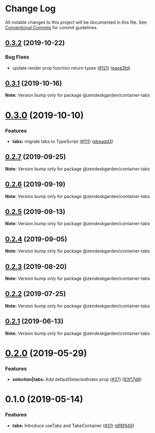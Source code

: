 # Change Log

All notable changes to this project will be documented in this file.
See [Conventional Commits](https://conventionalcommits.org) for commit guidelines.

## [0.3.2](https://github.com/zendeskgarden/react-containers/compare/@zendeskgarden/container-tabs@0.3.1...@zendeskgarden/container-tabs@0.3.2) (2019-10-22)


### Bug Fixes

* update render prop function return types ([#121](https://github.com/zendeskgarden/react-containers/issues/121)) ([eaea3fd](https://github.com/zendeskgarden/react-containers/commit/eaea3fd61a16085ef480ddbd2d67aa377738db36))





## [0.3.1](https://github.com/zendeskgarden/react-containers/compare/@zendeskgarden/container-tabs@0.3.0...@zendeskgarden/container-tabs@0.3.1) (2019-10-16)

**Note:** Version bump only for package @zendeskgarden/container-tabs





# [0.3.0](https://github.com/zendeskgarden/react-containers/compare/@zendeskgarden/container-tabs@0.2.7...@zendeskgarden/container-tabs@0.3.0) (2019-10-10)


### Features

* **tabs:** migrate tabs to TypeScript ([#111](https://github.com/zendeskgarden/react-containers/issues/111)) ([ebeadd3](https://github.com/zendeskgarden/react-containers/commit/ebeadd3))





## [0.2.7](https://github.com/zendeskgarden/react-containers/compare/@zendeskgarden/container-tabs@0.2.6...@zendeskgarden/container-tabs@0.2.7) (2019-09-25)

**Note:** Version bump only for package @zendeskgarden/container-tabs





## [0.2.6](https://github.com/zendeskgarden/react-containers/compare/@zendeskgarden/container-tabs@0.2.5...@zendeskgarden/container-tabs@0.2.6) (2019-09-19)

**Note:** Version bump only for package @zendeskgarden/container-tabs





## [0.2.5](https://github.com/zendeskgarden/react-containers/compare/@zendeskgarden/container-tabs@0.2.4...@zendeskgarden/container-tabs@0.2.5) (2019-09-13)

**Note:** Version bump only for package @zendeskgarden/container-tabs





## [0.2.4](https://github.com/zendeskgarden/react-containers/compare/@zendeskgarden/container-tabs@0.2.3...@zendeskgarden/container-tabs@0.2.4) (2019-09-05)

**Note:** Version bump only for package @zendeskgarden/container-tabs





## [0.2.3](https://github.com/zendeskgarden/react-containers/compare/@zendeskgarden/container-tabs@0.2.2...@zendeskgarden/container-tabs@0.2.3) (2019-08-20)

**Note:** Version bump only for package @zendeskgarden/container-tabs





## [0.2.2](https://github.com/zendeskgarden/react-containers/compare/@zendeskgarden/container-tabs@0.2.1...@zendeskgarden/container-tabs@0.2.2) (2019-07-25)

**Note:** Version bump only for package @zendeskgarden/container-tabs





## [0.2.1](https://github.com/zendeskgarden/react-containers/compare/@zendeskgarden/container-tabs@0.2.0...@zendeskgarden/container-tabs@0.2.1) (2019-06-13)

**Note:** Version bump only for package @zendeskgarden/container-tabs





# [0.2.0](https://github.com/zendeskgarden/react-containers/compare/@zendeskgarden/container-tabs@0.1.0...@zendeskgarden/container-tabs@0.2.0) (2019-05-29)


### Features

* **selection|tabs:** Add defaultSelectedIndex prop ([#37](https://github.com/zendeskgarden/react-containers/issues/37)) ([93f17d8](https://github.com/zendeskgarden/react-containers/commit/93f17d8))





# 0.1.0 (2019-05-14)


### Features

* **tabs:** Introduce useTabs and TabsContainer ([#31](https://github.com/zendeskgarden/react-containers/issues/31)) ([df6f949](https://github.com/zendeskgarden/react-containers/commit/df6f949))
